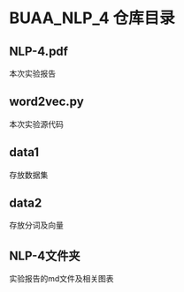 # BUAA_NLP_4 仓库目录
## NLP-4.pdf
本次实验报告
## word2vec.py
本次实验源代码
## data1
存放数据集
## data2
存放分词及向量
## NLP-4文件夹
实验报告的md文件及相关图表
